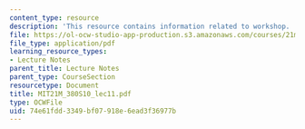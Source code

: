 ```yaml
---
content_type: resource
description: 'This resource contains information related to workshop. '
file: https://ol-ocw-studio-app-production.s3.amazonaws.com/courses/21m-380-music-and-technology-algorithmic-and-generative-music-spring-2010/74e61fdd3349bf07918e6ead3f36977b_MIT21M_380S10_lec11.pdf
file_type: application/pdf
learning_resource_types:
- Lecture Notes
parent_title: Lecture Notes
parent_type: CourseSection
resourcetype: Document
title: MIT21M_380S10_lec11.pdf
type: OCWFile
uid: 74e61fdd-3349-bf07-918e-6ead3f36977b
---
```

